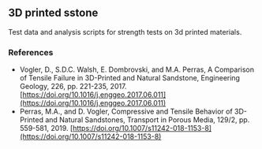## 3D printed sstone

Test data and analysis scripts for strength tests on 3d printed materials.

### References
- Vogler, D., S.D.C. Walsh, E. Dombrovski, and M.A. Perras, A Comparison of Tensile Failure in 3D-Printed and Natural Sandstone, Engineering Geology, 226, pp. 221-235, 2017. [https://doi.org/10.1016/j.enggeo.2017.06.011](https://doi.org/10.1016/j.enggeo.2017.06.011)
- Perras, M.A., and D. Vogler, Compressive and Tensile Behavior of 3D-Printed and Natural Sandstones, Transport in Porous Media, 129/2, pp. 559-581, 2019. [https://doi.org/10.1007/s11242-018-1153-8](https://doi.org/10.1007/s11242-018-1153-8)
